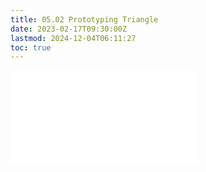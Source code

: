 ```yaml
---
title: 05.02 Prototyping Triangle
date: 2023-02-17T09:30:00Z
lastmod: 2024-12-04T06:11:27
toc: true
---
```


![Link to included file content](../../../../electronics/prototyping-triangle.md)

